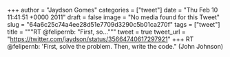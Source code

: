 
+++
author = "Jaydson Gomes"
categories = ["tweet"]
date = "Thu Feb 10 11:41:51 +0000 2011"
draft = false
image = "No media found for this Tweet"
slug = "64a6c25c74a4ee28d51e7709d3290c5b01ca270f"
tags = ["tweet"]
title = """RT @felipernb: "First, so..."""
tweet = true
tweet_url = "https://twitter.com/jaydson/status/35664740617297921"
+++
RT @felipernb: 'First, solve the problem. Then, write the code." (John Johnson)
